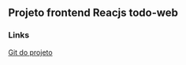 ## Projeto frontend Reacjs todo-web


### Links

[Git do projeto](https://github.com/ederpbj/todo-web)

